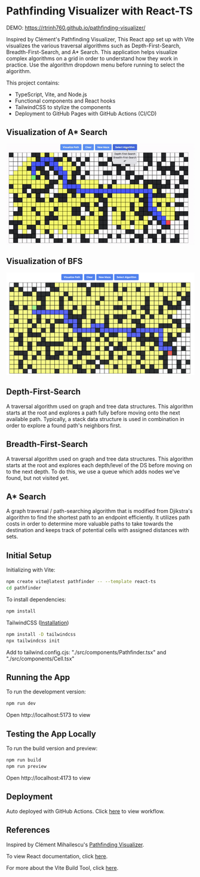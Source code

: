 # Pathfinding Visualizer with React-TS

DEMO: https://rtrinh760.github.io/pathfinding-visualizer/

Inspired by Clément's Pathfinding Visualizer, This React app set up with Vite visualizes the various traversal algorithms such as Depth-First-Search, Breadth-First-Search, and A* Search.
This application helps visualize complex algorithms on a grid in order to understand how they work in practice. Use the algorithm dropdown menu before running to select the algorithm.

This project contains:
- TypeScript, Vite, and Node.js
- Functional components and React hooks
- TailwindCSS to stylize the components
- Deployment to GitHub Pages with GitHub Actions (CI/CD)

## Visualization of A* Search
![](https://github.com/rt-rocket/pathfinding-visualizer/blob/main/public/astar.gif)

## Visualization of BFS
![](https://github.com/rt-rocket/pathfinding-visualizer/blob/main/public/bfs.png)

## Depth-First-Search

A traversal algorithm  used on graph and tree data structures. This algorithm starts at the root and explores a path fully before moving onto the next available path. Typically, a stack data structure is used in combination in order to explore a found path's neighbors first.

## Breadth-First-Search

A traversal algorithm used on graph and tree data structures. This algorithm starts at the root and explores each depth/level of the DS
before moving on to the next depth. To do this, we use a queue which adds nodes we've found, but not visited yet.

## A* Search

A graph traversal / path-searching algorithm that is modified from Djikstra's algorithm to find the shortest path to an endpoint efficiently. It utilizes path costs in order to determine more valuable paths to take towards the destination and keeps track of potential cells with assigned distances with sets.

## Initial Setup

Initializing with Vite:
```bash
npm create vite@latest pathfinder -- --template react-ts
cd pathfinder
```

To install dependencies:
```bash
npm install
```

TailwindCSS ([Installation](https://tailwindcss.com/docs/installation))
```bash
npm install -D tailwindcss
npx tailwindcss init
```

Add to tailwind.config.cjs: "./src/components/Pathfinder.tsx" and "./src/components/Cell.tsx"


## Running the App 

To run the development version:
```bash
npm run dev
```

Open http://localhost:5173 to view

## Testing the App Locally

To run the build version and preview:
```bash
npm run build
npm run preview
```

Open http://localhost:4173 to view

## Deployment

Auto deployed with GitHub Actions. Click [here](https://github.com/rt-rocket/pathfinding-visualizer/blob/main/.github/workflows/deploy.yml) to view workflow.

## References

Inspired by Clément Mihailescu's [Pathfinding Visualizer](https://www.youtube.com/watch?v=msttfIHHkak).

To view React documentation, click [here](reactjs.org).

For more about the Vite Build Tool, click [here](https://vitejs.dev/guide/).

